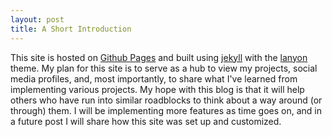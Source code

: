 ```yaml
---
layout: post
title: A Short Introduction
---
```


This site is hosted on [Github Pages](http://pages.github.com) and built using [jekyll](http://jekyllrb.com) with the [lanyon](http://github.com/poole/lanyon) theme. My plan for this site is to serve as a hub to view my projects, social media profiles, and, most importantly, to share what I've learned from implementing various projects. My hope with this blog is that it will help others who have run into similar roadblocks to think about a way around (or through) them. I will be implementing more features as time goes on, and in a future post I will share how this site was set up and customized. 